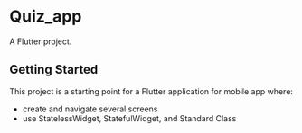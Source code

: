 # Quiz_app

A Flutter project.

## Getting Started

This project is a starting point for a Flutter application for mobile app where:

- create and navigate several screens
- use StatelessWidget, StatefulWidget, and Standard Class
